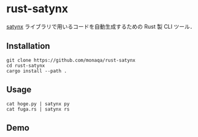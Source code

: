 # rust-satynx

[satynx](https://github.com/monaqa/satynx) ライブラリで用いるコードを自動生成するための Rust 製 CLI ツール．

## Installation

```
git clone https://github.com/monaqa/rust-satynx
cd rust-satynx
cargo install --path .
```

## Usage

```
cat hoge.py | satynx py
cat fuga.rs | satynx rs
```

## Demo

